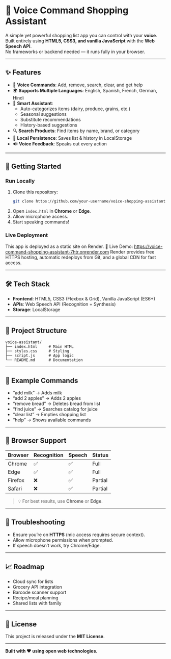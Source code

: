 # 🛒 Voice Command Shopping Assistant

A simple yet powerful shopping list app you can control with your **voice**.  
Built entirely using **HTML5, CSS3, and vanilla JavaScript** with the **Web Speech API**.  
No frameworks or backend needed — it runs fully in your browser.

---

## ✨ Features
- 🎤 **Voice Commands**: Add, remove, search, clear, and get help
- 🌍 **Supports Multiple Languages**: English, Spanish, French, German, Hindi
- 🧠 **Smart Assistant**:
  - Auto-categorizes items (dairy, produce, grains, etc.)
  - Seasonal suggestions
  - Substitute recommendations
  - History-based suggestions
- 🔍 **Search Products**: Find items by name, brand, or category
- 💾 **Local Persistence**: Saves list & history in LocalStorage
- 🔊 **Voice Feedback**: Speaks out every action

---

## 🚀 Getting Started

### Run Locally
1. Clone this repository:
   ```bash
   git clone https://github.com/your-username/voice-shopping-assistant.git
   ```
2. Open `index.html` in **Chrome** or **Edge**.
3. Allow microphone access.
4. Start speaking commands!

### Live Deployment
This app is deployed as a static site on Render.
🔗 Live Demo: https://voice-command-shopping-assistant-7htr.onrender.com
Render provides free HTTPS hosting, automatic redeploys from Git, and a global CDN for fast access.

---

## 🛠️ Tech Stack
- **Frontend**: HTML5, CSS3 (Flexbox & Grid), Vanilla JavaScript (ES6+)
- **APIs**: Web Speech API (Recognition + Synthesis)
- **Storage**: LocalStorage

---

## 📂 Project Structure
```
voice-assistant/
├── index.html     # Main HTML
├── styles.css     # Styling
├── script.js      # App logic
└── README.md      # Documentation
```

---

## 🎯 Example Commands
- “add milk” → Adds milk  
- “add 2 apples” → Adds 2 apples  
- “remove bread” → Deletes bread from list  
- “find juice” → Searches catalog for juice  
- “clear list” → Empties shopping list  
- “help” → Shows available commands  

---

## 📱 Browser Support
| Browser | Recognition | Speech | Status |
|---------|-------------|--------|--------|
| Chrome  | ✅           | ✅      | Full   |
| Edge    | ✅           | ✅      | Full   |
| Firefox | ❌           | ✅      | Partial|
| Safari  | ❌           | ✅      | Partial|

> 💡 For best results, use **Chrome** or **Edge**.

---

## 🐛 Troubleshooting
- Ensure you’re on **HTTPS** (mic access requires secure context).  
- Allow microphone permissions when prompted.  
- If speech doesn’t work, try Chrome/Edge.  

---

## 📈 Roadmap
- Cloud sync for lists  
- Grocery API integration  
- Barcode scanner support  
- Recipe/meal planning  
- Shared lists with family  

---

## 📄 License
This project is released under the **MIT License**.

---

**Built with ❤️ using open web technologies.**

